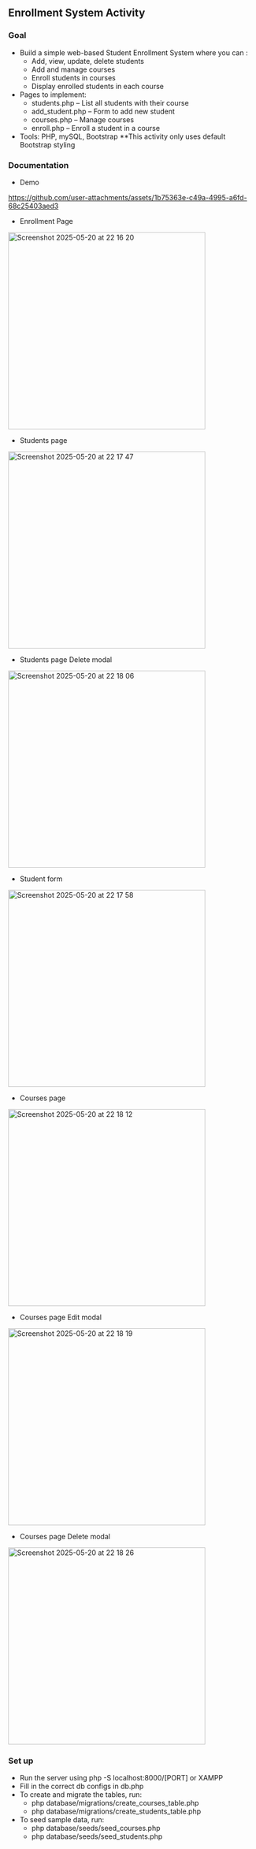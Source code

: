 ## Enrollment System Activity 

### Goal 
- Build a simple web-based Student Enrollment System where you can : 
  - Add, view, update, delete students
  - Add and manage courses
  - Enroll students in courses
  - Display enrolled students in each course
- Pages to implement: 
  - students.php – List all students with their course
  - add_student.php – Form to add new student
  - courses.php – Manage courses
  - enroll.php – Enroll a student in a course
- Tools: PHP, mySQL, Bootstrap 
**This activity only uses default Bootstrap styling

### Documentation
- Demo 

https://github.com/user-attachments/assets/1b75363e-c49a-4995-a6fd-68c25403aed3


- Enrollment Page
<img width="400" alt="Screenshot 2025-05-20 at 22 16 20" src="https://github.com/user-attachments/assets/55af3612-3016-4db9-b95c-9995604f1638" />

- Students page
<img width="400" alt="Screenshot 2025-05-20 at 22 17 47" src="https://github.com/user-attachments/assets/3dbe69de-bc38-409c-af58-2ca9332f68b7" />

- Students page Delete modal 
<img width="400" alt="Screenshot 2025-05-20 at 22 18 06" src="https://github.com/user-attachments/assets/ff63f34f-3187-479b-9285-bba83351fc53" />

- Student form
<img width="400" alt="Screenshot 2025-05-20 at 22 17 58" src="https://github.com/user-attachments/assets/2f32bfbc-4ded-47ab-97be-167508b6c0aa" />

- Courses page
<img width="400" alt="Screenshot 2025-05-20 at 22 18 12" src="https://github.com/user-attachments/assets/f4bb4909-f004-4e39-9ba5-66e83705a58c" />

- Courses page Edit modal 
<img width="400" alt="Screenshot 2025-05-20 at 22 18 19" src="https://github.com/user-attachments/assets/d6baaa51-ab02-4a25-b047-d3e58553ceac" />

- Courses page Delete modal 
<img width="400" alt="Screenshot 2025-05-20 at 22 18 26" src="https://github.com/user-attachments/assets/8bfe9490-377a-4b0f-8fb3-b06846996ad6" />

### Set up
- Run the server using php -S localhost:8000/[PORT] or XAMPP
- Fill in the correct db configs in db.php 
- To create and migrate the tables, run: 
  - php database/migrations/create_courses_table.php
  - php database/migrations/create_students_table.php
- To seed sample data, run:
  - php database/seeds/seed_courses.php
  - php database/seeds/seed_students.php
